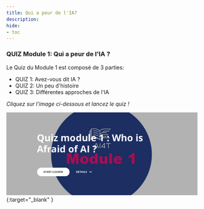 ```yaml
---
title: Qui a peur de l'IA?
description:
hide:
- toc
---
```

### QUIZ Module 1: Qui a peur de l'IA ?


Le Quiz du Module 1 est composé de 3 parties:

- QUIZ 1: Avez-vous dit IA ?
- QUIZ 2: Un peu d'histoire
- QUIZ 3: Différentes approches de l'IA

_Cliquez sur l'image ci-dessous et lancez le quiz !_

[![Quiz Module 1: Who is afraid of AI?](../Images/AI4T-quiz-module1.png)](Quiz-1-ressources/HTML/AI4T-quiz-module1-who-is-afraid-of-ai-html/index.html#/lessons/kTdCJvqaYv_E9I8ipVGp2Zx59rc6UFlj
){:target="_blank" }
